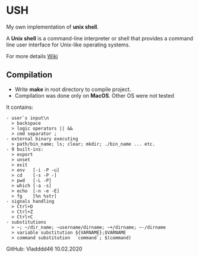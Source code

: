 <h1>USH</h1>
<p>My own implementation of <b>unix shell</b>.</p>
<p>A <b>Unix shell</b> is a command-line interpreter or shell that provides a command line user interface for Unix-like operating systems.</p>
<p>For more details <a href="https://en.wikipedia.org/wiki/Unix_shell">Wiki</a></p>

<h2>Compilation</h2>
<ul>
    <li>Write <b>make</b> in root directory to compile project.</li>
    <li>Compilation was done only on <b>MacOS</b>. Other OS were not tested</li>
</ul>

It contains:

    - user`s input\n
      > backspace
      > logic operators || && 
      > cmd separator ;
    - external binary executing
      > path/bin_name; ls; clear; mkdir; ./bin_name ... etc.
    - 9 built-ins:
      > export
      > unset
      > exit
      > env   [-i -P -u]
      > cd    [-s -P -]
      > pwd   [-L -P]
      > which [-a -s]
      > echo  [-n -e -E]
      > fg    [%n %str]
    - signals handling
      > Ctrl+D
      > Ctrl+Z
      > Ctrl+C
    - substitutions
      > ~; ~/dir_name; ~username/dirname; ~+/dirname; ~-/dirname
      > variable substitution ${VARNAME};$VARNAME
      > command substitution  `command`; $(command)
GitHub: Vladddd46
10.02.2020
